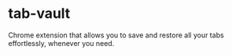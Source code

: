 # tab-vault
Chrome extension that allows you to save and restore all your tabs effortlessly, whenever you need.
